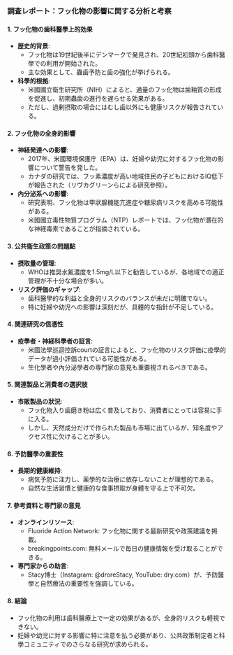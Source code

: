 ### 調査レポート：フッ化物の影響に関する分析と考察

#### 1. フッ化物の歯科醫學上的効果
- **歴史的背景**: 
  - フッ化物は19世紀後半にデンマークで発見され、20世紀初頭から歯科醫學での利用が開始された。
  - 主な効果として、蟲歯予防と歯の強化が挙げられる。
- **科學的根拠**:
  - 米國國立衛生研究所（NIH）によると、適量のフッ化物は歯釉質の形成を促進し、初期蟲歯の進行を遅らせる効果がある。
  - ただし、過剰摂取の場合にはむし歯以外にも健康リスクが報告されている。

#### 2. フッ化物の全身的影響
- **神経発達への影響**:
  - 2017年、米國環境保護庁（EPA）は、妊婦や幼児に対するフッ化物の影響について警告を発した。
  - カナダの研究では、フッ素濃度が高い地域住民の子どもにおけるIQ低下が報告された（リヴカグリーンらによる研究參照）。
- **內分泌系への影響**:
  - 研究表明、フッ化物は甲狀腺機能亢進症や糖尿病リスクを高める可能性がある。
  - 米國國立毒性物質プログラム（NTP）レポートでは、フッ化物が潛在的な神経毒素であることが指摘されている。

#### 3. 公共衛生政策の問題點
- **摂取量の管理**:
  - WHOは推奨水氟濃度を1.5mg/L以下と勧告しているが、各地域での適正管理が不十分な場合が多い。
- **リスク評価のギャップ**:
  - 歯科醫學的な利益と全身的リスクのバランスが未だに明確でない。
  - 特に妊婦や幼児への影響は深刻だが、具體的な指針が不足している。

#### 4. 関連研究の信憑性
- **疫學者・神経科學者の証言**:
  - 米國法學巡迴控訴courtの証言によると、フッ化物のリスク評価に疫學的データが過小評価されている可能性がある。
  - 生化學者や內分泌學者の専門家の意見も重要視されるべきである。

#### 5. 関連製品と消費者の選択肢
- **市販製品の狀況**:
  - フッ化物入り歯磨き粉は広く普及しており、消費者にとっては容易に手に入る。
  - しかし、天然成分だけで作られた製品も市場に出ているが、知名度やアクセス性に欠けることが多い。

#### 6. 予防醫學の重要性
- **長期的健康維持**:
  - 病気予防に注力し、薬學的な治療に依存しないことが理想的である。
  - 自然な生活習慣と健康的な食事摂取が身體を守る上で不可欠。

#### 7. 參考資料と専門家の意見
- **オンラインリソース**:
  - Fluoride Action Network: フッ化物に関する最新研究や政策建議を掲載。
  - breakingpoints.com: 無料メールで毎日の健康情報を受け取ることができる。
- **専門家からの助言**:
  - Stacy博士（Instagram: @droreStacy, YouTube: dry.com）が、予防醫學と自然療法の重要性を強調している。

#### 8. 結論
- フッ化物の利用は歯科醫療上で一定の効果があるが、全身的リスクも軽視できない。
- 妊婦や幼児に対する影響に特に注意を払う必要があり、公共政策制定者と科學コミュニティでのさらなる研究が求められる。